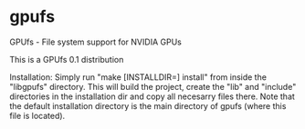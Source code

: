 gpufs
=====

GPUfs - File system support for NVIDIA GPUs

This is a GPUfs 0.1 distribution

Installation:
Simply run "make [INSTALLDIR=<Installation directory>] install" from inside the "libgpufs" directory.
This will build the project, create the "lib" and "include" directories in the installation dir and copy all necesarry files there.
Note that the default installation directory is the main directory of gpufs (where this file is located).
